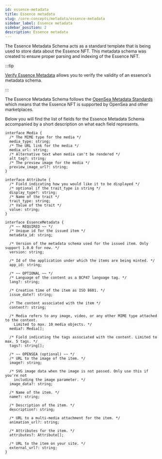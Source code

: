 ```yaml
---
id: essence-metadata
title: Essence metadata
slug: /core-concepts/metadata/essence-metadata
sidebar_label: Essence metadata
sidebar_position: 2
description: Essence metadata
---
```


The Essence Metadata Schema acts as a standard template that is being used to store data about the Essence NFT. This metadata schema was created to ensure proper parsing and indexing of the Essence NFT.

:::tip

[Verify Essence Metadata](/guides/query/verify-essence-metadata) allows you to verify the validity of an essence's metadata schema.

:::

The Essence Metadata Schema follows the [OpenSea Metadata Standards](https://docs.opensea.io/docs/metadata-standards) which means that the Essence NFT is supported by OpenSea and other marketplaces.

Below you will find the list of fields for the Essence Metadata Schema accompanied by a short description on what each field represents.

```tsx
interface Media {
  /* The MIME type for the media */
  media_type: string;
  /* The URL link for the media */
  media_url: string;
  /* Alternative text when media can't be rendered */
  alt_tag?: string;
  /* The preview image for the media */
  preview_image_url?: string;
}

interface Attribute {
  /* Field indicating how you would like it to be displayed */
  /* optional if the trait_type is string */
  display_type?: string;
  /* Name of the trait */
  trait_type: string;
  /* Value of the trait */
  value: string;
}

interface EssenceMetadata {
  /* ~~ REQUIRED ~~ */
  /* Unique id for the issued item */
  metadata_id: string;

  /* Version of the metadata schema used for the issued item. Only support 1.0.0 for now. */
  version: string;

  /* Id of the application under which the items are being minted. */
  app_id: string;

  /* ~~ OPTIONAL ~~ */
  /* Language of the content as a BCP47 language tag. */
  lang?: string;

  /* Creation time of the item as ISO 8601. */
  issue_date?: string;

  /* The content associated with the item */
  content?: string;

  /* Media refers to any image, video, or any other MIME type attached to the content.
    Limited to max. 10 media objects. */
  media?: Media[];

  /* Field indicating the tags associated with the content. Limited to max. 5 tags. */
  tags?: string[];

  /* ~~ OPENSEA (optional) ~~ */
  /* URL to the image of the item. */
  image?: string;

  /* SVG image data when the image is not passed. Only use this if you're not
    including the image parameter. */
  image_data?: string;

  /* Name of the item. */
  name?: string;

  /* Description of the item. */
  description?: string;

  /* URL to a multi-media attachment for the item. */
  animation_url?: string;

  /* Attributes for the item. */
  attributes?: Attribute[];

  /* URL to the item on your site. */
  external_url?: string;
}
```
